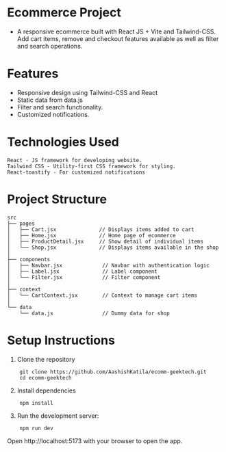 # Ecommerce Project
- A responsive ecommerce built with React JS + Vite and Tailwind-CSS. Add cart items, remove and checkout features available as well as filter and search operations.

# Features
- Responsive design using Tailwind-CSS and React
- Static data from data.js
- Filter and search functionality.
- Customized notifications.

# Technologies Used
    React - JS framework for developing website.
    Tailwind CSS - Utility-first CSS framework for styling.
    React-toastify - For customized notifications

# Project Structure
```
src
├── pages
│   ├── Cart.jsx              // Displays items added to cart
│   ├── Home.jsx              // Home page of ecommerce
│   ├── ProductDetail.jsx     // Show detail of individual items 
│   └── Shop.jsx              // Displays items available in the shop
│
├── components
│   ├── Navbar.jsx             // Navbar with authentication logic
│   ├── Label.jsx              // Label component
│   └── Filter.jsx             // Filter component
│
├── context
│   └── CartContext.jsx        // Context to manage cart items
│
└── data
    └── data.js                // Dummy data for shop

```

# Setup Instructions
1. Clone the repository
```
    git clone https://github.com/AashishKatila/ecomm-geektech.git
    cd ecomm-geektech
```
2. Install dependencies
```
    npm install
```
3. Run the development server:
```
    npm run dev
```

Open http://localhost:5173 with your browser to open the app.
